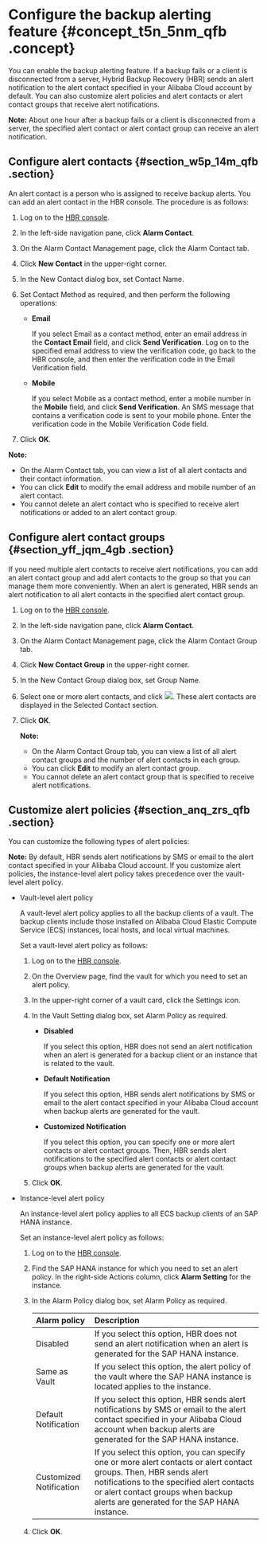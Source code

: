 # Configure the backup alerting feature {#concept_t5n_5nm_qfb .concept}

You can enable the backup alerting feature. If a backup fails or a client is disconnected from a server, Hybrid Backup Recovery \(HBR\) sends an alert notification to the alert contact specified in your Alibaba Cloud account by default. You can also customize alert policies and alert contacts or alert contact groups that receive alert notifications.

**Note:** About one hour after a backup fails or a client is disconnected from a server, the specified alert contact or alert contact group can receive an alert notification.

## Configure alert contacts {#section_w5p_14m_qfb .section}

An alert contact is a person who is assigned to receive backup alerts. You can add an alert contact in the HBR console. The procedure is as follows:

1.  Log on to the [HBR console](https://hbr.console.aliyun.com).
2.  In the left-side navigation pane, click **Alarm Contact**.
3.  On the Alarm Contact Management page, click the Alarm Contact tab.
4.  Click **New Contact** in the upper-right corner.
5.  In the New Contact dialog box, set Contact Name.
6.  Set Contact Method as required, and then perform the following operations:
    -   **Email** 

        If you select Email as a contact method, enter an email address in the **Contact Email** field, and click **Send Verification**. Log on to the specified email address to view the verification code, go back to the HBR console, and then enter the verification code in the Email Verification field.

    -   **Mobile** 

        If you select Mobile as a contact method, enter a mobile number in the **Mobile** field, and click **Send Verification**. An SMS message that contains a verification code is sent to your mobile phone. Enter the verification code in the Mobile Verification Code field.

7.  Click **OK**.

**Note:** 

-   On the Alarm Contact tab, you can view a list of all alert contacts and their contact information.
-   You can click **Edit** to modify the email address and mobile number of an alert contact.
-   You cannot delete an alert contact who is specified to receive alert notifications or added to an alert contact group.

## Configure alert contact groups {#section_yff_jqm_4gb .section}

If you need multiple alert contacts to receive alert notifications, you can add an alert contact group and add alert contacts to the group so that you can manage them more conveniently. When an alert is generated, HBR sends an alert notification to all alert contacts in the specified alert contact group.

1.  Log on to the [HBR console](https://hbr.console.aliyun.com).
2.  In the left-side navigation pane, click **Alarm Contact**.
3.  On the Alarm Contact Management page, click the Alarm Contact Group tab.
4.  Click **New Contact Group** in the upper-right corner.
5.  In the New Contact Group dialog box, set Group Name.
6.  Select one or more alert contacts, and click ![](http://static-aliyun-doc.oss-cn-hangzhou.aliyuncs.com/assets/img/40788/156818814538146_en-US.png). These alert contacts are displayed in the Selected Contact section.
7.  Click **OK**.

    **Note:** 

    -   On the Alarm Contact Group tab, you can view a list of all alert contact groups and the number of alert contacts in each group.
    -   You can click **Edit** to modify an alert contact group.
    -   You cannot delete an alert contact group that is specified to receive alert notifications.

## Customize alert policies {#section_anq_zrs_qfb .section}

You can customize the following types of alert policies:

**Note:** By default, HBR sends alert notifications by SMS or email to the alert contact specified in your Alibaba Cloud account. If you customize alert policies, the instance-level alert policy takes precedence over the vault-level alert policy.

-   Vault-level alert policy

    A vault-level alert policy applies to all the backup clients of a vault. The backup clients include those installed on Alibaba Cloud Elastic Compute Service \(ECS\) instances, local hosts, and local virtual machines.

    Set a vault-level alert policy as follows:

    1.  Log on to the [HBR console](https://hbr.console.aliyun.com).
    2.  On the Overview page, find the vault for which you need to set an alert policy.
    3.  In the upper-right corner of a vault card, click the Settings icon.
    4.  In the Vault Setting dialog box, set Alarm Policy as required.
        -   **Disabled** 

            If you select this option, HBR does not send an alert notification when an alert is generated for a backup client or an instance that is related to the vault.

        -   **Default Notification** 

            If you select this option, HBR sends alert notifications by SMS or email to the alert contact specified in your Alibaba Cloud account when backup alerts are generated for the vault.

        -   **Customized Notification** 

            If you select this option, you can specify one or more alert contacts or alert contact groups. Then, HBR sends alert notifications to the specified alert contacts or alert contact groups when backup alerts are generated for the vault.

    5.  Click **OK**.
-   Instance-level alert policy

    An instance-level alert policy applies to all ECS backup clients of an SAP HANA instance.

    Set an instance-level alert policy as follows:

    1.  Log on to the [HBR console](https://hbr.console.aliyun.com).
    2.  Find the SAP HANA instance for which you need to set an alert policy. In the right-side Actions column, click **Alarm Setting** for the instance.
    3.  In the Alarm Policy dialog box, set Alarm Policy as required.

        |Alarm policy|Description|
        |:-----------|:----------|
        |Disabled|If you select this option, HBR does not send an alert notification when an alert is generated for the SAP HANA instance.|
        |Same as Vault|If you select this option, the alert policy of the vault where the SAP HANA instance is located applies to the instance.|
        |Default Notification|If you select this option, HBR sends alert notifications by SMS or email to the alert contact specified in your Alibaba Cloud account when backup alerts are generated for the SAP HANA instance.|
        |Customized Notification|If you select this option, you can specify one or more alert contacts or alert contact groups. Then, HBR sends alert notifications to the specified alert contacts or alert contact groups when backup alerts are generated for the SAP HANA instance.|

    4.  Click **OK**.


